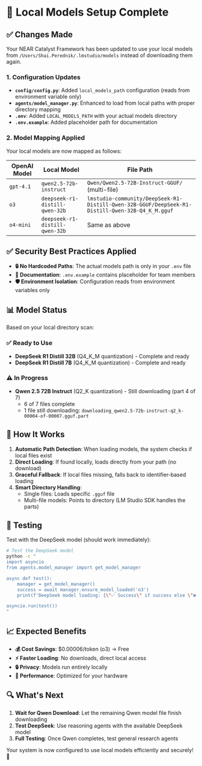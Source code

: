 # 🚀 Local Models Setup Complete

## ✅ Changes Made

Your NEAR Catalyst Framework has been updated to use your local models from `/Users/Shai.Perednik/.lmstudio/models` instead of downloading them again.

### 1. **Configuration Updates**
- **`config/config.py`**: Added `local_models_path` configuration (reads from environment variable only)
- **`agents/model_manager.py`**: Enhanced to load from local paths with proper directory mapping
- **`.env`**: Added `LOCAL_MODELS_PATH` with your actual models directory
- **`.env.example`**: Added placeholder path for documentation

### 2. **Model Mapping Applied**
Your local models are now mapped as follows:

| OpenAI Model | Local Model | File Path |
|-------------|-------------|-----------|
| `gpt-4.1` | `qwen2.5-72b-instruct` | `Qwen/Qwen2.5-72B-Instruct-GGUF/` (multi-file) |
| `o3` | `deepseek-r1-distill-qwen-32b` | `lmstudio-community/DeepSeek-R1-Distill-Qwen-32B-GGUF/DeepSeek-R1-Distill-Qwen-32B-Q4_K_M.gguf` |
| `o4-mini` | `deepseek-r1-distill-qwen-32b` | Same as above |

## ✅ Security Best Practices Applied

- **🔒 No Hardcoded Paths**: The actual models path is only in your `.env` file
- **📝 Documentation**: `.env.example` contains placeholder for team members
- **🛡️ Environment Isolation**: Configuration reads from environment variables only

## 📊 Model Status

Based on your local directory scan:

### ✅ Ready to Use
- **DeepSeek R1 Distill 32B** (Q4_K_M quantization) - Complete and ready
- **DeepSeek R1 Distill 7B** (Q4_K_M quantization) - Complete and ready

### ⚠️ In Progress
- **Qwen 2.5 72B Instruct** (Q2_K quantization) - Still downloading (part 4 of 7)
  - 6 of 7 files complete
  - 1 file still downloading: `downloading_qwen2.5-72b-instruct-q2_k-00004-of-00007.gguf.part`

## 🚀 How It Works

1. **Automatic Path Detection**: When loading models, the system checks if local files exist
2. **Direct Loading**: If found locally, loads directly from your path (no download)
3. **Graceful Fallback**: If local files missing, falls back to identifier-based loading
4. **Smart Directory Handling**: 
   - Single files: Loads specific `.gguf` file
   - Multi-file models: Points to directory (LM Studio SDK handles the parts)

## 🧪 Testing

Test with the DeepSeek model (should work immediately):

```bash
# Test the DeepSeek model
python -c "
import asyncio
from agents.model_manager import get_model_manager

async def test():
    manager = get_model_manager()
    success = await manager.ensure_model_loaded('o3')
    print(f'DeepSeek model loading: {\"✅ Success\" if success else \"❌ Failed\"}')

asyncio.run(test())
"
```

## 📈 Expected Benefits

- **💰 Cost Savings**: $0.00006/token (o3) → Free
- **⚡ Faster Loading**: No downloads, direct local access
- **🔒 Privacy**: Models run entirely locally
- **🚀 Performance**: Optimized for your hardware

## 🔍 What's Next

1. **Wait for Qwen Download**: Let the remaining Qwen model file finish downloading
2. **Test DeepSeek**: Use reasoning agents with the available DeepSeek model  
3. **Full Testing**: Once Qwen completes, test general research agents

Your system is now configured to use local models efficiently and securely! 🎉 